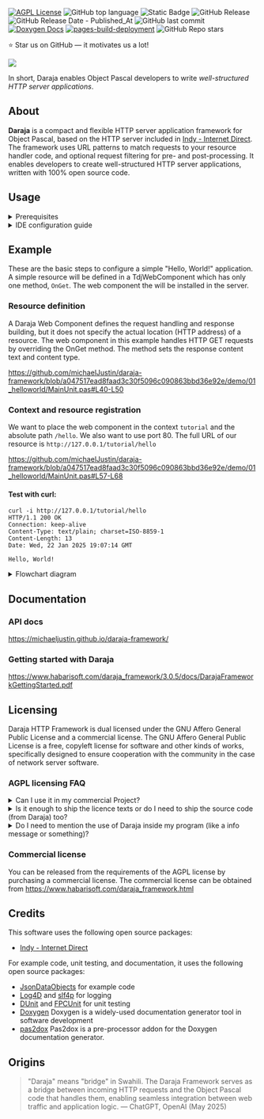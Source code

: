 [![AGPL License](https://img.shields.io/badge/license-AGPL-blue.svg)](http://www.gnu.org/licenses/agpl-3.0)
![GitHub top language](https://img.shields.io/github/languages/top/michaelJustin/daraja-framework)
![Static Badge](https://img.shields.io/badge/OS-Windows-blue)
![GitHub Release](https://img.shields.io/github/v/release/michaelJustin/daraja-framework)
![GitHub Release Date - Published_At](https://img.shields.io/github/release-date/michaelJustin/daraja-framework)
![GitHub last commit](https://img.shields.io/github/last-commit/michaelJustin/daraja-framework)
[![Doxygen Docs](https://github.com/michaelJustin/daraja-framework/actions/workflows/doxygen.yml/badge.svg)](https://github.com/michaelJustin/daraja-framework/actions/workflows/doxygen.yml)
[![pages-build-deployment](https://github.com/michaelJustin/daraja-framework/actions/workflows/pages/pages-build-deployment/badge.svg)](https://github.com/michaelJustin/daraja-framework/actions/workflows/pages/pages-build-deployment)
![GitHub Repo stars](https://img.shields.io/github/stars/michaelJustin/daraja-framework?style=flat)

⭐ Star us on GitHub — it motivates us a lot!

![](https://www.habarisoft.com/images/daraja_logo_landscape_2016_3.png)

In short, Daraja enables Object Pascal developers to write *well-structured HTTP server applications*.

## About

__Daraja__ is a compact and flexible HTTP server application framework for Object Pascal, based on the HTTP server included in [Indy - Internet Direct](https://github.com/IndySockets/Indy). The framework uses URL patterns to match requests to your resource handler code, and optional request filtering for pre- and post-processing. It enables developers to create well-structured HTTP server applications, written with 100% open source code.

## Usage

<details>
<summary>Prerequisites</summary>

The minimum requirements are:

 - Delphi 2009 or higher _or_
 - Lazarus 3.x / Free Pascal 3.2.x
 - [Indy - Internet Direct](https://github.com/IndySockets/Indy) 10.6.2 or 10.6.3

  Optional requirements for some code examples and logging:
 - [JsonDataObjects](https://github.com/ahausladen/JsonDataObjects)
 - [Log4D](http://sourceforge.net/projects/log4d/)
  
</details>

<details>
<summary>IDE configuration guide</summary>

To make Daraja HTTP Framework and Internet Direct (Indy) available for a project,

 - add the Daraja HTTP Framework `<Install>/source` folder to the project search path
 - add the folders `<Indy>/Lib/Core`, `<Indy>/Lib/System` and `<Indy>/Lib/Protocols` to
the project search path
 
</details>

## Example

These are the basic steps to configure a simple "Hello, World!" application. A simple resource will be defined in a TdjWebComponent which has only one method, `OnGet`. The web component the will be installed in the server.

### Resource definition

A Daraja Web Component defines the request handling and response building, but it does not specify the actual location (HTTP address) of a resource.
The web component in this example handles HTTP GET requests by overriding the OnGet method. The method sets the response content text and content type.

https://github.com/michaelJustin/daraja-framework/blob/a047517ead8faad3c30f5096c090863bbd36e92e/demo/01_helloworld/MainUnit.pas#L40-L50

### Context and resource registration

We want to place the web component in the context `tutorial` and the absolute path `/hello`. We also want to use port 80. 
The full URL of our resource is `http://127.0.0.1/tutorial/hello`

https://github.com/michaelJustin/daraja-framework/blob/a047517ead8faad3c30f5096c090863bbd36e92e/demo/01_helloworld/MainUnit.pas#L57-L68

#### Test with curl:

```Console
curl -i http://127.0.0.1/tutorial/hello
HTTP/1.1 200 OK
Connection: keep-alive
Content-Type: text/plain; charset=ISO-8859-1
Content-Length: 13
Date: Wed, 22 Jan 2025 19:07:14 GMT

Hello, World!
```

<details>
<summary>Flowchart diagram</summary>
 
```mermaid

flowchart TD
    A[TdjServer] -->|Receive request| B(Locate TdjWebcomponent)
    B --> C{Invoke HTTP method}
    C -->|**GET**| D[**run OnGet**]
    C -->|POST| E[run OnPost]
    C -->|PUT| F[run OnPut]

```

</details>

## Documentation

### API docs

https://michaeljustin.github.io/daraja-framework/

### Getting started with Daraja

https://www.habarisoft.com/daraja_framework/3.0.5/docs/DarajaFrameworkGettingStarted.pdf

## Licensing

Daraja HTTP Framework is dual licensed under the GNU Affero General Public License and a commercial license. The GNU Affero General Public License is a free, copyleft license for software and other kinds of works, specifically designed to ensure cooperation with the community in the case of network server software.

### AGPL licensing FAQ

<details>
<summary>Can I use it in my commercial Project?</summary>
Yes, if you open source your whole project (thus also AGPL it) otherwise no.
</details>

<details>
<summary>Is it enough to ship the licence texts or do I need to ship the source code (from Daraja) too?</summary>
You have to supply the whole sourcecode of everything - but a download link should suffice.
</details>

<details>
<summary>Do I need to mention the use of Daraja inside my program (like a info message or something)?</summary>
No.
</details>

### Commercial license

You can be released from the requirements of the AGPL license by purchasing a commercial license. The commercial license can be obtained from https://www.habarisoft.com/daraja_framework.html

## Credits

This software uses the following open source packages:

- [Indy - Internet Direct](https://github.com/IndySockets/Indy)

For example code, unit testing, and documentation, it uses the following open source packages:

- [JsonDataObjects](https://github.com/ahausladen/JsonDataObjects) for example code
- [Log4D](https://sourceforge.net/projects/log4d/) and [slf4p](https://github.com/michaelJustin/slf4p/) for logging
- [DUnit](https://dunit.sourceforge.net/) and [FPCUnit](https://wiki.freepascal.org/fpcunit) for unit testing
- [Doxygen](https://www.doxygen.nl/) Doxygen is a widely-used documentation generator tool in software development
- [pas2dox](https://sourceforge.net/projects/pas2dox/) Pas2dox is a pre-processor addon for the Doxygen documentation generator.

## Origins

> "Daraja" means "bridge" in Swahili. The Daraja Framework serves as a bridge between incoming HTTP requests and the Object Pascal code that handles them, enabling seamless integration between web traffic and application logic.
> — ChatGPT, OpenAI (May 2025)
